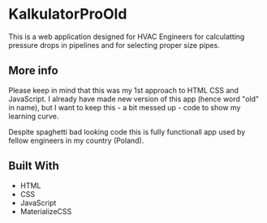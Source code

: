 # KalkulatorProOld

This is a web application designed for HVAC Engineers for calculatting pressure drops in pipelines and for selecting proper size pipes.

## More info

Please keep in mind that this was my 1st approach to HTML CSS and JavaScript.
I already have made new version of this app (hence word "old" in name), but I want to keep this - a bit messed up - code 
to show my learning curve. 

Despite spaghetti bad looking code this is fully functionall app used by fellow engineers in my country (Poland). 


## Built With

* HTML
* CSS
* JavaScript
* MaterializeCSS
